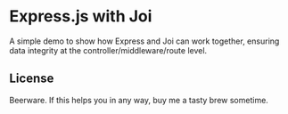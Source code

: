 # Express.js with Joi

A simple demo to show how Express and Joi can work together, ensuring data integrity at the controller/middleware/route level.

## License

Beerware. If this helps you in any way, buy me a tasty brew sometime.
